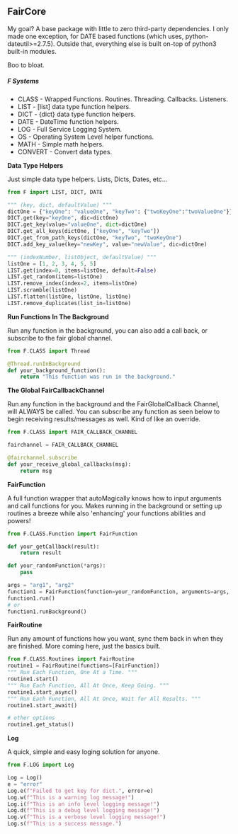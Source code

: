## FairCore

My goal? A base package with little to zero third-party
dependencies. I only made one exception, for DATE based functions (which uses, python-dateutil>=2.7.5).
Outside that, everything else is built on-top of python3 built-in modules.

Boo to bloat.
 
##### F Systems

* CLASS - Wrapped Functions. Routines. Threading. Callbacks. Listeners.
* LIST - [list] data type function helpers.
* DICT - {dict} data type function helpers.
* DATE - DateTime function helpers.
* LOG - Full Service Logging System.
* OS - Operating System Level helper functions.
* MATH - Simple math helpers.
* CONVERT - Convert data types.

**Data Type Helpers**

Just simple data type helpers. Lists, Dicts, Dates, etc...

```python
from F import LIST, DICT, DATE

""" (key, dict, defaultValue) """
dictOne = {"keyOne": "valueOne", "keyTwo": {"twoKeyOne":"twoValueOne"}}
DICT.get(key="keyOne", dic=dictOne)
DICT.get_key(value="valueOne", dict=dictOne)
DICT.get_all_keys(dictOne, ["keyOne", "keyTwo"])
DICT.get_from_path_keys(dictOne, "keyTwo", "twoKeyOne")
DICT.add_key_value(key="newKey", value="newValue", dic=dictOne)

""" (indexNumber, listObject, defaultValue) """
listOne = [1, 2, 3, 4, 5, 5]
LIST.get(index=0, items=listOne, default=False)
LIST.get_random(items=listOne)
LIST.remove_index(index=2, items=listOne)
LIST.scramble(listOne)
LIST.flatten(listOne, listOne, listOne)
LIST.remove_duplicates(list_in=listOne)
```

**Run Functions In The Background**

Run any function in the background, you can also add a call back,
or subscribe to the fair global channel.

```python
from F.CLASS import Thread

@Thread.runInBackground
def your_background_function():
    return "This function was run in the background."

```
**The Global FairCallbackChannel**

Run any function in the background and the FairGlobalCallback Channel,
will ALWAYS be called. You can subscribe any function as seen below
to begin receiving results/messages as well. Kind of like an override.

```python
from F.CLASS import FAIR_CALLBACK_CHANNEL

fairchannel = FAIR_CALLBACK_CHANNEL

@fairchannel.subscribe
def your_receive_global_callbacks(msg):
    return msg
```

**FairFunction**

A full function wrapper that autoMagically knows how to input
arguments and call functions for you. Makes running in the
background or setting up routines a breeze while also
'enhancing' your functions abilities and powers!

```python
from F.CLASS.Function import FairFunction

def your_getCallback(result):
    return result

def your_randomFunction(*args):
    pass

args = "arg1", "arg2"
function1 = FairFunction(function=your_randomFunction, arguments=args, callback=your_getCallback)
function1.run()
# or
function1.runBackground()
```

**FairRoutine**

Run any amount of functions how you want, sync them back in when
they are finished. More coming here, just the basics built.

```python
from F.CLASS.Routines import FairRoutine
routine1 = FairRoutine(functions=[FairFunction])
""" Run Each Function, One At a Time. """
routine1.start()
""" Run Each Function, All At Once, Keep Going. """
routine1.start_async()
""" Run Each Function, All At Once, Wait for All Results. """
routine1.start_await()

# other options
routine1.get_status()
```

**Log**

A quick, simple and easy loging solution for anyone.

```python
from F.LOG import Log

Log = Log()
e = "error"
Log.e(f"Failed to get key for dict.", error=e)
Log.w(f"This is a warning log message!")
Log.i(f"This is an info level logging message!")
Log.d(f"This is a debug level logging message!")
Log.v(f"This is a verbose level logging message!")
Log.s(f"This is a success message.")
```




    